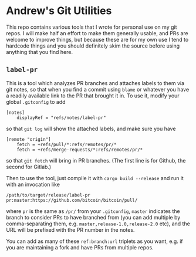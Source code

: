 # Andrew's Git Utilities

This repo contains various tools that I wrote for personal use on my git
repos. I will make half an effort to make them generally usable, and PRs
are welcome to improve things, but because these are for my own use I tend
to hardcode things and you should definitely skim the source before using
anything that you find here.

## `label-pr`

This is a tool which analyzes PR branches and attaches labels to them via
git notes, so that when you find a commit using `blame` or whatever you
have a readily available link to the PR that brought it in. To use it,
modify your global `.gitconfig` to add

```
[notes]
	displayRef = "refs/notes/label-pr"
```

so that `git log` will show the attached labels, and make sure you have

```
[remote "origin"]
	fetch = +refs/pull/*:refs/remotes/pr/*
	fetch = +refs/merge-requests/*:refs/remotes/pr/*
```
so that `git fetch` will bring in PR branches. (The first line is for
Github, the second for Gitlab.)

Then to use the tool, just compile it with `cargo build --release` and
run it with an invocation like
```
/path/to/target/release/label-pr pr:master:https://github.com/bitcoin/bitcoin/pull/
```
where `pr` is the same as `/pr/` from your `.gitconfig`, `master` indicates
the branch to consider PRs to have branched from (you can add multiple by
comma-separating them, e.g. `master,release-1.0,release-2.0` etc), and the
URL will be prefixed with the PR number in the notes.

You can add as many of these `ref:branch:url` triplets as you want, e.g. if
you are maintaining a fork and have PRs from multiple repos.


